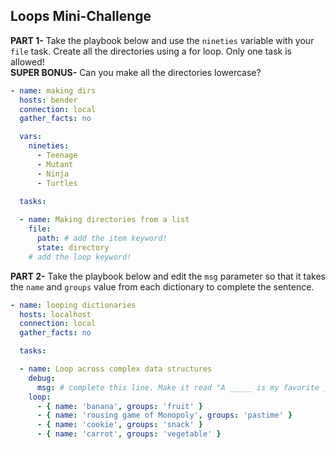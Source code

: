 ## Loops Mini-Challenge

**PART 1-** Take the playbook below and use the `nineties` variable with your `file` task. Create all the directories using a for loop. Only one task is allowed!  
**SUPER BONUS-** Can you make all the directories lowercase?

```yaml
- name: making dirs
  hosts: bender
  connection: local
  gather_facts: no

  vars: 
    nineties:
      - Teenage
      - Mutant
      - Ninja
      - Turtles
      
  tasks:

  - name: Making directories from a list
    file:
      path: # add the item keyword!
      state: directory
    # add the loop keyword!
```



**PART 2-** Take the playbook below and edit the `msg` parameter so that it takes the `name` and `groups` value from each dictionary to complete the sentence.

```yaml
- name: looping dictionaries
  hosts: localhost
  connection: local
  gather_facts: no

  tasks:

  - name: Loop across complex data structures
    debug:
      msg: # complete this line. Make it read "A _____ is my favorite ____!"
    loop:
      - { name: 'banana', groups: 'fruit' }
      - { name: 'rousing game of Monopoly', groups: 'pastime' }
      - { name: 'cookie', groups: 'snack' }
      - { name: 'carrot', groups: 'vegetable' }
```

<!--
SOLUTION
```
- name: looping dictionaries
  hosts: localhost
  connection: local
  gather_facts: no

  tasks:

  - name: Loop across complex data structures
    debug:
      msg: "A {{ item.name }} is my favorite {{ item.groups }}!"
    loop:
      # what is returned is rep. by "item"
      - { name: 'banana', groups: 'fruit' }
      - { name: 'rousing game of Monopoly', groups: 'pastime' }
      - { name: 'cookie', groups: 'snack' }
      - { name: 'carrot', groups: 'vegetable' }
```
-->
